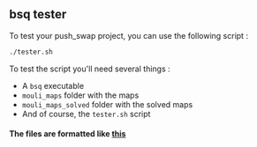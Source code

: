 ## bsq tester

To test your push_swap project, you can use the following script :

```bash
./tester.sh
```

To test the script you'll need several things :
- A `bsq` executable
- `mouli_maps` folder with the maps
- `mouli_maps_solved` folder with the solved maps
- And of course, the `tester.sh` script

#### The files are formatted like [this](mouli_maps/intermediate_map_34_137_with_obstacles_50pc)
